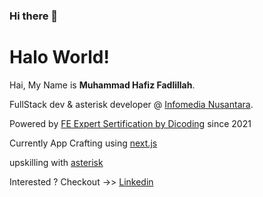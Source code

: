 ### Hi there 👋

<!--
**hfsmhmmd/hfsmhmmd** is a ✨ _special_ ✨ repository because its `README.md` (this file) appears on your GitHub profile.

Here are some ideas to get you started:

- 🔭 I’m currently working on ...
- 🌱 I’m currently learning ...
- 👯 I’m looking to collaborate on ...
- 🤔 I’m looking for help with ...
- 💬 Ask me about ...
- 📫 How to reach me: ...
- 😄 Pronouns: ...
- ⚡ Fun fact: ...
-->
# Halo World! 

Hai, My Name is **Muhammad Hafiz Fadlillah**.

FullStack dev & asterisk developer @ [Infomedia Nusantara](https://www.infomedia.co.id/).

Powered by [FE Expert Sertification by Dicoding](https://www.dicoding.com/certificates/72ZDE6Y16PYW) since 2021

Currently App Crafting  using [next.js](https://nextjs.org/) 

upskilling with [asterisk](https://www.asterisk.org/) 


Interested ? Checkout ->> [Linkedin](https://www.linkedin.com/in/muhammad-hafiz-095417202//)
